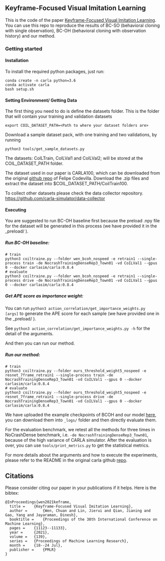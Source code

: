 Keyframe-Focused Visual Imitation Learning
-------------------------------------------------------------

This is the code of the paper 
[Keyframe-Focused Visual Imitation Learning](http://proceedings.mlr.press/v139/wen21d/wen21d.pdf). 
You can use this repo to reproduce the results of BC-SO (behavioral cloning with single observation),
BC-OH (behavioral cloning with observation history) and our method.


### Getting started

#### Installation

To install the required python packages, just run:

    conda create -n carla python=3.6
    conda activate carla
    bash setup.sh

#### Setting Environment/ Getting Data

The first thing you need to do is define the datasets folder.
This is the folder that will contain your training and validation datasets

    export COIL_DATASET_PATH=<Path to where your dataset folders are>

Download a sample dataset pack, with one training
and two validations, by running

    python3 tools/get_sample_datasets.py

The datasets: CoILTrain, CoILVal1 and CoILVal2; will be stored at
 the COIL_DATASET_PATH folder.
 
The dataset used in our paper is CARLA100, which can be downloaded from 
the original [github repo](https://github.com/felipecode/coiltraine/blob/master/docs/exploring_limitations.md) 
of Felipe Codevilla. Download the .zip files and extract the dataset into $COIL_DATASET_PATH/CoilTrain100.

To collect other datasets please check the data collector repository.
https://github.com/carla-simulator/data-collector


#### Executing

You are suggested to run BC-OH baseline first 
because the preload .npy file for the dataset will be generated in this process 
(we have provided it in the _preload/ ).

##### Run BC-OH baseline:
    
    # train
    python3 coiltraine.py --folder wen_bcoh_nospeed -e retrain1 --single-process train -de NocrashTrainingDenseRep3_Town01 -vd CoILVal1 --gpus 0 --docker carlasim/carla:0.8.4
    # evaluate
    python3 coiltraine.py --folder wen_bcoh_nospeed -e retrain1 --single-process drive -de NocrashTrainingDenseRep3_Town01 -vd CoILVal1 --gpus 0 --docker carlasim/carla:0.8.4


##### Get APE score as importance weight:

You can run ``python3 action_correlation/get_importance_weights.py [args]`` to generate the APE score for each sample 
(we have provided one in the _preload/ ).

See ``python3 action_correlation/get_importance_weights.py -h`` for the detail of the arguments.

And then you can run our method.

##### Run our method:

    # train
    python3 coiltraine.py --folder ours_threshold_weight5_nospeed -e resnet_7frame_retrain1 --single-process train -de NocrashTrainingDenseRep3_Town01 -vd CoILVal1 --gpus 0 --docker carlasim/carla:0.8.4
    # evaluate
    python3 coiltraine.py --folder ours_threshold_weight5_nospeed -e resnet_7frame_retrain1 --single-process drive -de NocrashTrainingDenseRep3_Town01 -vd CoILVal1 --gpus 0 --docker carlasim/carla:0.8.4

We have uploaded the example checkpoints of BCOH and our model [here](https://drive.google.com/drive/folders/17xLzi8-AQm2cz0gsmc1gLIWxrLFRQFeO?usp=sharing), 
you can download them into ``_logs/`` folder and then directly evaluate them.

For the evaluation benchmark, we retest all the methods for three times in NoCrashDense benchmark, 
i.e. ``-de NocrashTrainingDenseRep3_Town01``, because of the high variance of CARLA simulator.
After the evaluation is over, you can use ``tools/print_metrics.py`` to get the statistical metrics.

For more details about the arguments and how to execute the experiments, please refer to the README in the original carla github [repo](https://github.com/felipecode/coiltraine).

## Citations
Please consider citing our paper in your publications if it helps. Here is the bibtex:

```
@InProceedings{wen2021keframe,
  title = 	 {Keyframe-Focused Visual Imitation Learning},
  author =       {Wen, Chuan and Lin, Jierui and Qian, Jianing and Gao, Yang and Jayaraman, Dinesh},
  booktitle = 	 {Proceedings of the 38th International Conference on Machine Learning},
  pages = 	 {11123--11133},
  year = 	 {2021},
  volume = 	 {139},
  series = 	 {Proceedings of Machine Learning Research},
  month = 	 {18--24 Jul},
  publisher =    {PMLR}
}
```

